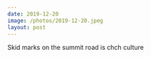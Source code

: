 ```yaml
---
date: 2019-12-20
image: /photos/2019-12-20.jpeg
layout: post
---
```


Skid marks on the summit road is chch culture
